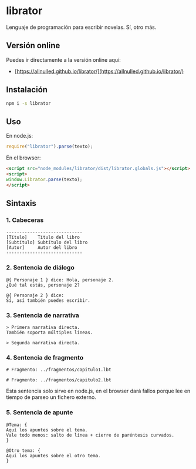 # librator

Lenguaje de programación para escribir novelas. Sí, otro más.

## Versión online

Puedes ir directamente a la versión online aquí:

 - [https://allnulled.github.io/librator/](https://allnulled.github.io/librator/)

## Instalación

```sh
npm i -s librator
```

## Uso

En node.js:

```js
require("librator").parse(texto);
```

En el browser:

```html
<script src="node_modules/librator/dist/librator.globals.js"></script>
<script>
window.Librator.parse(texto);
</script>
```

## Sintaxis

### 1. Cabeceras

```lbt
-----------------------------
[Título]    Título del libro
[Subtítulo] Subtítulo del libro
[Autor]     Autor del libro
-----------------------------
```

### 2. Sentencia de diálogo

```lbt
@{ Personaje 1 } dice: Hola, personaje 2.
¿Qué tal estás, personaje 2?

@{ Personaje 2 } dice:
Sí, así también puedes escribir.
```

### 3. Sentencia de narrativa

```lbt
> Primera narrativa directa.
También soporta múltiples líneas.

> Segunda narrativa directa.
```

### 4. Sentencia de fragmento

```lbt
# Fragmento: ../fragmentos/capitulo1.lbt

# Fragmento: ../fragmentos/capitulo2.lbt
```

Esta sentencia solo sirve en node.js, en el browser dará fallos porque lee en tiempo de parseo un fichero externo.

### 5. Sentencia de apunte

```lbt
@Tema: {
Aquí los apuntes sobre el tema.
Vale todo menos: salto de línea + cierre de paréntesis curvados.
}

@Otro tema: {
Aquí los apuntes sobre el otro tema.
}
```